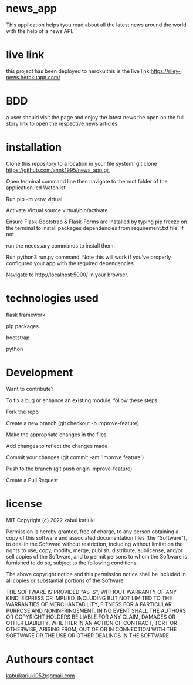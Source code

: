 # news_app
This application helps tyou read about all the latest news around the world with the help of a news API.

# live link

this project has been deployed to heroku this is the live link:https://riley-news.herokuapp.com/

# BDD

a user should visit the page and enjoy the latest news the open on the full story link to open the respective news articles

# installation

Clone this repository to a location in your file system. git clone https://github.com/annk1995/news_app.git

Open terminal command line then navigate to the root folder of the application. cd Watchlist

Run pip -m venv virtual

Activate Virtual source virtual/bin/activate

Ensure Flask-Bootstrap & Flask-Forms are installed by typing pip freeze on the terminal to install packages dependencies from requirement.txt file. If not 

run the necessary commands to install them.

Run python3 run.py command. Note this will work if you've properly configured your app with the required dependencies

Navigate to http://localhost:5000/ in your browser.

# technologies used
flask framework

pip packages

bootstrap

python

# Development

Want to contribute? 

To fix a bug or enhance an existing module, follow these steps:

Fork the repo

Create a new branch (git checkout -b improve-feature)

Make the appropriate changes in the files

Add changes to reflect the changes made

Commit your changes (git commit -am 'Improve feature')

Push to the branch (git push origin improve-feature)

Create a Pull Request

# license
MIT Copyright (c) 2022 kabui kariuki

Permission is hereby granted, free of charge, to any person obtaining a copy of this software and associated documentation files (the "Software"), to deal in the Software without restriction, including without limitation the rights to use, copy, modify, merge, publish, distribute, sublicense, and/or sell copies of the Software, and to permit persons to whom the Software is furnished to do so, subject to the following conditions:

The above copyright notice and this permission notice shall be included in all copies or substantial portions of the Software.

THE SOFTWARE IS PROVIDED "AS IS", WITHOUT WARRANTY OF ANY KIND, EXPRESS OR IMPLIED, INCLUDING BUT NOT LIMITED TO THE WARRANTIES OF MERCHANTABILITY, FITNESS FOR A PARTICULAR PURPOSE AND NONINFRINGEMENT. IN NO EVENT SHALL THE AUTHORS OR COPYRIGHT HOLDERS BE LIABLE FOR ANY CLAIM, DAMAGES OR OTHER LIABILITY, WHETHER IN AN ACTION OF CONTRACT, TORT OR OTHERWISE, ARISING FROM, OUT OF OR IN CONNECTION WITH THE SOFTWARE OR THE USE OR OTHER DEALINGS IN THE SOFTWARE.

# Authours contact

kabuikariuki052@gmail.com
